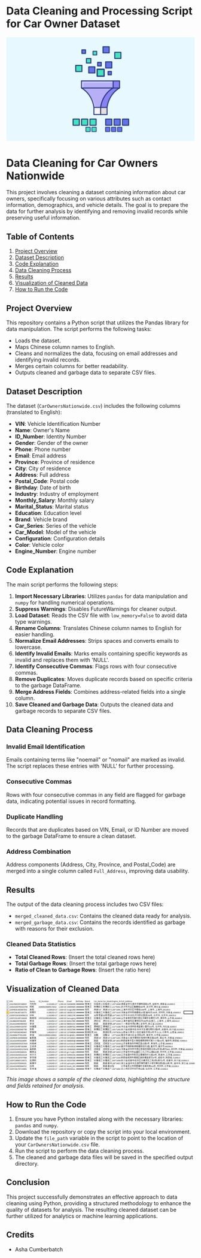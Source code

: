# Data Cleaning and Processing Script for Car Owner Dataset
![datacleaning](datacleaning.jpg)

# Data Cleaning for Car Owners Nationwide

This project involves cleaning a dataset containing information about car owners, specifically focusing on various attributes such as contact information, demographics, and vehicle details. The goal is to prepare the data for further analysis by identifying and removing invalid records while preserving useful information.

## Table of Contents
1. [Project Overview](#project-overview)
2. [Dataset Description](#dataset-description)
3. [Code Explanation](#code-explanation)
4. [Data Cleaning Process](#data-cleaning-process)
5. [Results](#results)
6. [Visualization of Cleaned Data](#visualization-of-cleaned-data)
7. [How to Run the Code](#how-to-run-the-code)

## Project Overview

This repository contains a Python script that utilizes the Pandas library for data manipulation. The script performs the following tasks:
- Loads the dataset.
- Maps Chinese column names to English.
- Cleans and normalizes the data, focusing on email addresses and identifying invalid records.
- Merges certain columns for better readability.
- Outputs cleaned and garbage data to separate CSV files.

## Dataset Description

The dataset (`CarOwnersNationwide.csv`) includes the following columns (translated to English):
- **VIN**: Vehicle Identification Number
- **Name**: Owner's Name
- **ID_Number**: Identity Number
- **Gender**: Gender of the owner
- **Phone**: Phone number
- **Email**: Email address
- **Province**: Province of residence
- **City**: City of residence
- **Address**: Full address
- **Postal_Code**: Postal code
- **Birthday**: Date of birth
- **Industry**: Industry of employment
- **Monthly_Salary**: Monthly salary
- **Marital_Status**: Marital status
- **Education**: Education level
- **Brand**: Vehicle brand
- **Car_Series**: Series of the vehicle
- **Car_Model**: Model of the vehicle
- **Configuration**: Configuration details
- **Color**: Vehicle color
- **Engine_Number**: Engine number

## Code Explanation

The main script performs the following steps:

1. **Import Necessary Libraries**: Utilizes `pandas` for data manipulation and `numpy` for handling numerical operations.
2. **Suppress Warnings**: Disables FutureWarnings for cleaner output.
3. **Load Dataset**: Reads the CSV file with `low_memory=False` to avoid data type warnings.
4. **Rename Columns**: Translates Chinese column names to English for easier handling.
5. **Normalize Email Addresses**: Strips spaces and converts emails to lowercase.
6. **Identify Invalid Emails**: Marks emails containing specific keywords as invalid and replaces them with 'NULL'.
7. **Identify Consecutive Commas**: Flags rows with four consecutive commas.
8. **Remove Duplicates**: Moves duplicate records based on specific criteria to the garbage DataFrame.
9. **Merge Address Fields**: Combines address-related fields into a single column.
10. **Save Cleaned and Garbage Data**: Outputs the cleaned data and garbage records to separate CSV files.

## Data Cleaning Process

### Invalid Email Identification
Emails containing terms like "noemail" or "nomail" are marked as invalid. The script replaces these entries with 'NULL' for further processing.

### Consecutive Commas
Rows with four consecutive commas in any field are flagged for garbage data, indicating potential issues in record formatting.

### Duplicate Handling
Records that are duplicates based on VIN, Email, or ID Number are moved to the garbage DataFrame to ensure a clean dataset.

### Address Combination
Address components (Address, City, Province, and Postal_Code) are merged into a single column called `Full_Address`, improving data usability.

## Results

The output of the data cleaning process includes two CSV files:
- `merged_cleaned_data.csv`: Contains the cleaned data ready for analysis.
- `merged_garbage_data.csv`: Contains the records identified as garbage with reasons for their exclusion.

### Cleaned Data Statistics
- **Total Cleaned Rows**: (Insert the total cleaned rows here)
- **Total Garbage Rows**: (Insert the total garbage rows here)
- **Ratio of Clean to Garbage Rows**: (Insert the ratio here)

## Visualization of Cleaned Data

![Cleaned Data Sample](clean.jpg)

*This image shows a sample of the cleaned data, highlighting the structure and fields retained for analysis.*

## How to Run the Code

1. Ensure you have Python installed along with the necessary libraries: `pandas` and `numpy`.
2. Download the repository or copy the script into your local environment.
3. Update the `file_path` variable in the script to point to the location of your `CarOwnersNationwide.csv` file.
4. Run the script to perform the data cleaning process.
5. The cleaned and garbage data files will be saved in the specified output directory.

## Conclusion

This project successfully demonstrates an effective approach to data cleaning using Python, providing a structured methodology to enhance the quality of datasets for analysis. The resulting cleaned dataset can be further utilized for analytics or machine learning applications.

## Credits
- Asha Cumberbatch
